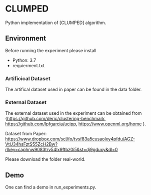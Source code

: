 
# CLUMPED

 Python implementation of [CLUMPED] algorithm. 


## Environment

Before running the experiment please install 
- Python: 3.7
-   requierment.txt

### Artificical Dataset
The artifical dataset used in paper can be found in the  data folder.


### External  Dataset
The external dataset used in the experiment can be obtained from {https://github.com/deric/clustering-benchmark,
https://github.com/lpfgarcia/ucipp, https://www.openml.org/home }.

Dataset from Paper: https://www.dropbox.com/scl/fo/tvsf83a5cusaolxy4pfdu/AGZ-VtU34hsFztS55ZcH2Bw?rlkey=caphnw9083trv54lx9ftbz0i5&st=dj9gduxy&dl=0

Please download the folder real-world. 

## Demo

One can find a demo in run_experiments.py.

